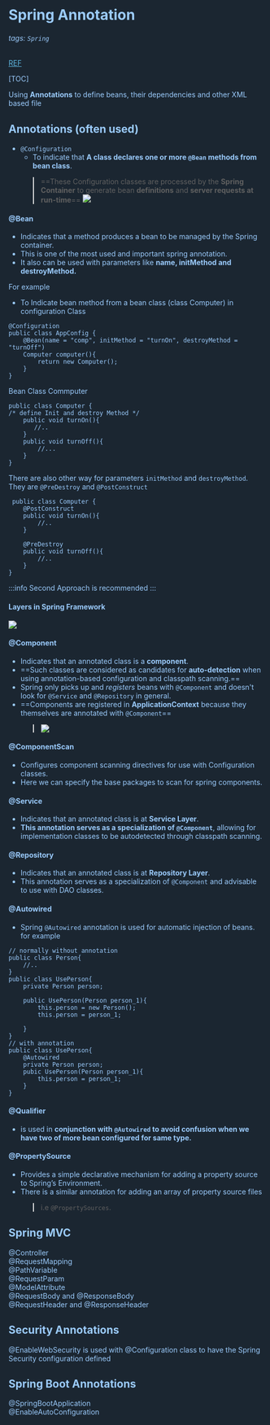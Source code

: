 # Spring Annotation
###### tags: `Spring`

[REF](https://www.journaldev.com/16966/spring-annotations)

[TOC]

Using **Annotations** to define beans, their dependencies and other XML based file  


## Annotations (often used)

* `@Configuration`
    - To indicate that **A class declares one or more `@Bean` methods from bean class**.
    > ==These Configuration classes are processed by the **Spring Container** to generate bean **definitions** and **server requests at run-time**==
    ![](https://i.imgur.com/CpZdLGY.png)


#### @Bean
- Indicates that a method produces a bean to be managed by the Spring container.  
- This is one of the most used and important spring annotation.   
- It also can be used with parameters like **name, initMethod and destroyMethod.**  

For example 
- To Indicate bean method from a bean class (class Computer) in configuration Class
```java=
@Configuration
public class AppConfig {
    @Bean(name = "comp", initMethod = "turnOn", destroyMethod = "turnOff")
    Computer computer(){
        return new Computer();
    }
}
```
Bean Class Commputer
```java=
public class Computer {
/* define Init and destroy Method */
    public void turnOn(){
       //..
    }
    public void turnOff(){
        //...
    }
}
```

There are also other way for parameters `initMethod` and `destroyMethod`.  
They are `@PreDestroy` and `@PostConstruct`
```java=
 public class Computer {
    @PostConstruct
    public void turnOn(){
        //..
    }

    @PreDestroy
    public void turnOff(){
        //..
    }
}
```
:::info
Second Approach is recommended
:::


#### Layers in Spring Framework

![](https://i.imgur.com/3cmZ6Ro.png)



#### @Component
- Indicates that an annotated class is a **component**.   
- ==Such classes are considered as candidates for **auto-detection** when using annotation-based configuration and classpath scanning.==  
- Spring only picks up and *registers* beans with `@Component` and doesn't look for `@Service` and `@Repository` in general.  
- ==Components are registered in **ApplicationContext** because they themselves are annotated with `@Component`==
    > ![](https://i.imgur.com/ULOm9bX.png)

#### @ComponentScan
- Configures component scanning directives for use with  Configuration classes.  
- Here we can specify the base packages to scan for spring components.  

#### @Service
- Indicates that an annotated class is at **Service Layer**.
- **This annotation serves as a specialization of `@Component`**, allowing for implementation classes to be autodetected through classpath scanning.  

#### @Repository
- Indicates that an annotated class is at **Repository Layer**.  
- This annotation serves as a specialization of `@Component` and advisable to use with DAO classes.  

#### @Autowired
- Spring `@Autowired` annotation is used for automatic injection of beans.   
for example
```java=
// normally without annotation
public class Person{
    //..
}
public class UsePerson{
    private Person person;
    
    public UsePerson(Person person_1){
        this.person = new Person();
        this.person = person_1;
        
    }
}
// with annotation
public class UsePerson{
    @Autowired
    private Person person;
    pubic UsePerson(Person person_1){
        this.person = person_1;
    }
}
```

#### @Qualifier
- is used in **conjunction with `@Autowired` to avoid confusion when we have two of more bean configured for same type.**  

#### @PropertySource
- Provides a simple declarative mechanism for adding a property source to Spring’s Environment.  
- There is a similar annotation for adding an array of property source files   
    > i.e `@PropertySources`.  



## Spring MVC
@Controller  
@RequestMapping  
@PathVariable  
@RequestParam  
@ModelAttribute  
@RequestBody and @ResponseBody  
@RequestHeader and @ResponseHeader  

## Security Annotations
@EnableWebSecurity is used with @Configuration class to have the Spring Security configuration defined
## Spring Boot Annotations 
@SpringBootApplication  
@EnableAutoConfiguration  




<style>

html,
body, 
.ui-content,
/*Section*/
.ui-toc-dropdown{
    background-color: #1B2631;
    color: #9BCBFC;
}

body > .ui-infobar {
    display: none;
}
.ui-view-area > .ui-infobar {
    display: block ;
    color: #5D6D7E ;
}

.markdown-body h1,
.markdown-body h2,
.markdown-body h3,
.markdown-body h4,
.markdown-body h5,
.markdown-body blockquote{	
    /*#7FFFD4*/
    /*#59FFFF*/
    color: #7FFFD4;
}

/* > */
.markdown-body blockquote {
color: #9BCBFC ;
border-left-color: #B22222 ;
font-size: 16px;
}

.markdown-body h6{
    color: gold;
}
.markdown-body h1,
.markdown-body h2 {
    border-bottom-color: #5D6D7E;
    border-bottom-style: ;
    border-bottom-width: 3px;
}

.markdown-body h1 .octicon-link,
.markdown-body h2 .octicon-link,
.markdown-body h3 .octicon-link,
.markdown-body h4 .octicon-link,
.markdown-body h5 .octicon-link,
.markdown-body h6 .octicon-link {
    color: yellow;
}

.markdown-body img {
    background-color: transparent;
}

.ui-toc-dropdown .nav>.active:focus>a, .ui-toc-dropdown .nav>.active:hover>a, .ui-toc-dropdown .nav>.active>a {
    color: gold;
    border-left: 2px solid white;
}

.expand-toggle:hover, 
.expand-toggle:focus, 
.back-to-top:hover, 
.back-to-top:focus, 
.go-to-bottom:hover, 
.go-to-bottom:focus {
    color: gold;
}

/*dropdown Bar*/
.ui-toc-label.btn {
    background-color: #191919;
    color: #eee;
}
/*inside the bar*/
.ui-toc-dropdown .nav>li>a:focus, 
.ui-toc-dropdown .nav>li>a:hover {
    color: gold;
    border-left: 1px solid white;
}

a,.open-files-container li.selected a {
    color: #5EB7E0;
}



/* comment*/
.ui-comment-container .ui-comment-header {
background-color: #2a2a2a;
color: #eee;
border-color: #6d6d6d;
}

.ui-comment-container {
background-color: #2e2e2e;
border-color: #6d6d6d;
}

.ui-comment-container .ui-comments-container .ui-comment .comment-author {
color: #eee;
}

.ui-comment-container .ui-comments-container .ui-comment .timestamp {
color: #aaa;
}

.ui-comment-container .ui-comments-container .ui-comment .comment-menu .comment-dropdown-menu {
background: #222;
color: #eee;
border-color: #555;
}



/* == == */
.markdown-body mark,
mark 
{
    background-color: #708090 !important ;
    color: gold;
    margin: .1em;
    padding: .1em .2em;
    font-family: Helvetica;
}

/* scroll bar */
.ui-edit-area .ui-resizable-handle.ui-resizable-e {
background-color: #303030;
border: 1px solid #303030;
box-shadow: none;
}
/* info bar */
.ui-infobar {
color: #999;
}

/* `` */
.markdown-body code,
.markdown-body tt {
    color: #eee;
    background-color: #424a55;
}

/* ``` ``` */
.markdown-body pre {
background-color: #eee;
border: 1px solid !important;
  color: #dfdfdf;
}


/* table */
.markdown-body table tr {
background-color: #1e1e1e;
border-top: none;
border-bottom: 1px solid rgba(255, 255, 255, 0.3);
}

.markdown-body table tr:first-child {
border-top: 1px solid rgba(255, 255, 255, 0.2);
}

.markdown-body table tr:nth-child(2n) {
background-color: #333;
}

.markdown-body table tr th {
color: #64B5F6;
}

.markdown-body table th,
.markdown-body table td {
border: none;
}

.markdown-body table tr th:first-child,
.markdown-body table tr td:first-child {
border-left: 1px solid rgba(255, 255, 255, 0.1);
}

.markdown-body table tr th:last-child,
.markdown-body table tr td:last-child {
border-right: 1px solid rgba(255, 255, 255, 0.1);
}

.markdown-body table tr td {
color: #ddd;
}

.markdown-body pre.flow-chart,
.markdown-body pre.sequence-diagram,
.markdown-body pre.graphviz,
.markdown-body pre.mermaid,
.markdown-body pre.abc {
background-color: #fff !important;
}


/* table of contents block*/
.ui-toc-dropdown {
width: 42vw;
max-height: 90vh;
overflow: auto;
text-align: inherit;
}

/* table of contents text*/
.ui-toc-dropdown .nav>li>a {
font-size: 14px;
font-weight: bold;
color: #ddd;
}

/* table of contents text: active*/
.ui-toc-dropdown .nav>.active:focus>a,
.ui-toc-dropdown .nav>.active:hover>a,
.ui-toc-dropdown .nav>.active>a {
color: #7bf;
border-left-color: #7bf;
}

  
/*----Prism.js -----*/
code[class*="language-"],
pre[class*="language-"] {
color: #DCDCDC;
}

:not(pre)>code[class*="language-"],
pre[class*="language-"] {
background: #1E1E1E;
}

.token.comment,
.token.block-comment,
.token.prolog,
.token.cdata {
color: #57A64A;
}

.token.doctype,
.token.punctuation {
color: #9B9B9B;
}

.token.tag,
.token.entity {
color: #569CD6;
}

.token.attr-name,
.token.namespace,
.token.deleted,
.token.property,
.token.builtin {
color: #9CDCFE;
}

.token.function,
.token.function-name {
color: #dcdcaa;
}

.token.boolean,
.token.keyword,
.token.important {
color: #569CD6;
}

.token.number {
color: #B8D7A3;
}

.token.class-name,
.token.constant {
color: #4EC9B0;
}

.token.symbol {
color: #f8c555;
}

.token.rule {
color: #c586c0;
}

.token.selector {
color: #D7BA7D;
}

.token.atrule {
color: #cc99cd;
}

.token.string,
.token.attr-value {
color: #D69D85;
}

.token.char {
color: #7ec699;
}

.token.variable {
color: #BD63C5;
}

.token.regex {
color: #d16969;
}

.token.operator {
color: #DCDCDC;
background: transparent;
}

.token.url {
color: #67cdcc;
}

.token.important,
.token.bold {
font-weight: bold;
}

.token.italic {
font-style: italic;
}

.token.entity {
cursor: help;
}

.token.inserted {
color: green;
}


</style>

